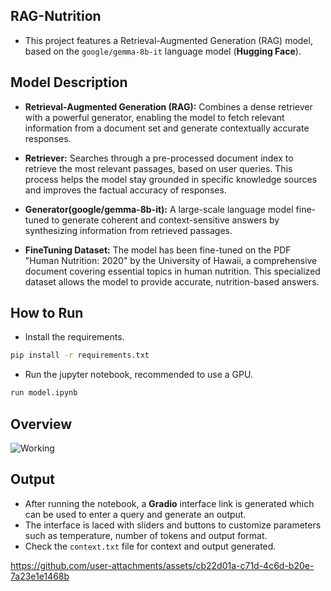
## RAG-Nutrition

- This project features a Retrieval-Augmented Generation (RAG) model, based on the `google/gemma-8b-it` language model (**Hugging Face**).

## Model Description

- **Retrieval-Augmented Generation (RAG):** 
    Combines a dense retriever with a powerful generator, enabling the model to fetch relevant information from a document set and generate contextually accurate responses.

- **Retriever:**  Searches through a pre-processed document index to retrieve the most relevant passages, based on user queries. This process helps the model stay grounded in specific knowledge sources and improves the factual accuracy of responses.

- **Generator(google/gemma-8b-it):** A large-scale language model fine-tuned to generate coherent and context-sensitive answers by synthesizing information from retrieved passages.

- **FineTuning Dataset:**  The model has been fine-tuned on the PDF "Human Nutrition: 2020" by the University of Hawaii, a comprehensive document covering essential topics in human nutrition. This specialized dataset allows the model to provide accurate, nutrition-based answers.
## How to Run

* Install the requirements.
```bash
pip install -r requirements.txt
```
* Run the jupyter notebook, recommended to use a GPU.
```bash
run model.ipynb
```
## Overview

![Working](https://github.com/user-attachments/assets/8a84dc24-4408-4e6e-8b2c-753a63cc3196)


## Output
* After running the notebook, a **Gradio** interface link is generated which can be used to enter a query and generate an output.
* The interface is laced with sliders and buttons to customize parameters such as temperature, number of tokens and output format.
* Check the `context.txt` file for context and output generated.
  
https://github.com/user-attachments/assets/cb22d01a-c71d-4c6d-b20e-7a23e1e1468b
